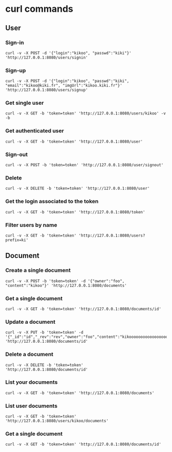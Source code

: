 # curl commands

## User

### Sign-in

	curl -v -X POST -d '{"login":"kikoo", "passwd":"kiki"}' 'http://127.0.0.1:8080/users/signin'

### Sign-up

	curl -v -X POST -d '{"login":"kikoo", "passwd":"kiki", "email":"kikoo@kiki.fr", "imgUrl":"kikoo.kiki.fr"}' 'http://127.0.0.1:8080/users/signup'

### Get single user

	curl -v -X GET -b 'token=token' 'http://127.0.0.1:8080/users/kikoo' -v -b

### Get authenticated user

	curl -v -X GET -b 'token=token' 'http://127.0.0.1:8080/user'

### Sign-out

	curl -v -X POST -b 'token=token' 'http://127.0.0.1:8080/user/signout'

### Delete

	curl -v -X DELETE -b 'token=token' 'http://127.0.0.1:8080/user'

### Get the login associated to the token

	curl -v -X GET -b 'token=token' 'http://127.0.0.1:8080/token'

### Filter users by name

	curl -v -X GET -b 'token=token' 'http://127.0.0.1:8080/users?prefix=ki'

## Document

### Create a single document

	curl -v -X POST -b 'token=token' -d '{"owner":"foo", "content":"kikoo"}' 'http://127.0.0.1:8080/documents'

### Get a single document

	curl -v -X GET -b 'token=token' 'http://127.0.0.1:8080/documents/id'

### Update a document

	curl -v -X PUT -b 'token=token' -d '{"_id":"id","_rev":"rev","owner":"foo","content":"kikooooooooooooooooooooooooooooooooo"}' 'http://127.0.0.1:8080/documents/id'

### Delete a document

	curl -v -X DELETE -b 'token=token' 'http://127.0.0.1:8080/documents/id'

### List your documents

	curl -v -X GET -b 'token=token' 'http://127.0.0.1:8080/documents'

### List user documents

	curl -v -X GET -b 'token=token' 'http://127.0.0.1:8080/users/kikoo/documents'

### Get a single document

	curl -v -X GET -b 'token=token' 'http://127.0.0.1:8080/documents/id'
